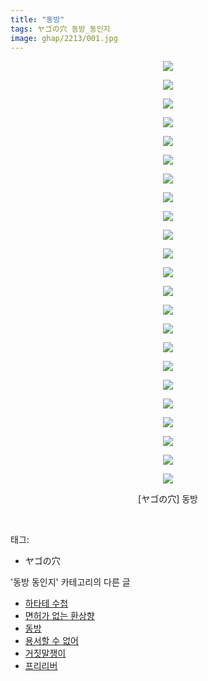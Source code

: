 ```yaml
---
title: "동방"
tags: ヤゴの穴 동방_동인지
image: ghap/2213/001.jpg
---
```

<div class="article">
<p style="text-align: center; clear: none; float: none;"><img src="{{ site.nasurl }}/ghap/2213/001.jpg"/></p>
<p style="text-align: center; clear: none; float: none;"><img src="{{ site.nasurl }}/ghap/2213/002.jpg"/></p>
<p style="text-align: center; clear: none; float: none;"><img src="{{ site.nasurl }}/ghap/2213/003.jpg"/></p>
<p style="text-align: center; clear: none; float: none;"><img src="{{ site.nasurl }}/ghap/2213/004.jpg"/></p>
<p style="text-align: center; clear: none; float: none;"><img src="{{ site.nasurl }}/ghap/2213/005.jpg"/></p>
<p style="text-align: center; clear: none; float: none;"><img src="{{ site.nasurl }}/ghap/2213/006.jpg"/></p>
<p style="text-align: center; clear: none; float: none;"><img src="{{ site.nasurl }}/ghap/2213/007.jpg"/></p>
<p style="text-align: center; clear: none; float: none;"><img src="{{ site.nasurl }}/ghap/2213/008.jpg"/></p>
<p style="text-align: center; clear: none; float: none;"><img src="{{ site.nasurl }}/ghap/2213/009.jpg"/></p>
<p style="text-align: center; clear: none; float: none;"><img src="{{ site.nasurl }}/ghap/2213/010.jpg"/></p>
<p style="text-align: center; clear: none; float: none;"><img src="{{ site.nasurl }}/ghap/2213/011.jpg"/></p>
<p style="text-align: center; clear: none; float: none;"><img src="{{ site.nasurl }}/ghap/2213/012.jpg"/></p>
<p style="text-align: center; clear: none; float: none;"><img src="{{ site.nasurl }}/ghap/2213/013.jpg"/></p>
<p style="text-align: center; clear: none; float: none;"><img src="{{ site.nasurl }}/ghap/2213/014.jpg"/></p>
<p style="text-align: center; clear: none; float: none;"><img src="{{ site.nasurl }}/ghap/2213/015.jpg"/></p>
<p style="text-align: center; clear: none; float: none;"><img src="{{ site.nasurl }}/ghap/2213/016.jpg"/></p>
<p style="text-align: center; clear: none; float: none;"><img src="{{ site.nasurl }}/ghap/2213/017.jpg"/></p>
<p style="text-align: center; clear: none; float: none;"><img src="{{ site.nasurl }}/ghap/2213/018.jpg"/></p>
<p style="text-align: center; clear: none; float: none;"><img src="{{ site.nasurl }}/ghap/2213/019.jpg"/></p>
<p style="text-align: center; clear: none; float: none;"><img src="{{ site.nasurl }}/ghap/2213/020.jpg"/></p>
<p style="text-align: center; clear: none; float: none;"><img src="{{ site.nasurl }}/ghap/2213/021.jpg"/></p>
<p style="text-align: center; clear: none; float: none;"><img src="{{ site.nasurl }}/ghap/2213/022.jpg"/></p>
<p style="text-align: center; clear: none; float: none;"><img src="{{ site.nasurl }}/ghap/2213/023.jpg"/></p>
<p style="text-align: center; clear: none; float: none;">[ヤゴの穴] 동방</p>
<p><br/></p>
</div><div class="tagTrail">
<p>태그: </p>
<ul>
<li>ヤゴの穴</li>
</ul>
</div><div class="another">
<p>'동방 동인지' 카테고리의 다른 글</p>
<ul>
<li><a href="/2016-09-18-ghap_2216">하타테 수첩</a></li>
<li><a href="/2016-09-18-ghap_2215">면허가 없는 환상향</a></li>
<li><a href="/2016-09-18-ghap_2213">동방</a></li>
<li><a href="/2016-09-18-ghap_2212">용서할 수 없어</a></li>
<li><a href="/2016-09-18-ghap_2211">거짓말쟁이</a></li>
<li><a href="/2016-09-18-ghap_2209">프리리버</a></li>
</ul>
</div><div class="cb_module cb_fluid">
<div class="cb_wrt cb_profile">
</div><!-- commentList close -->
</div>